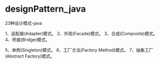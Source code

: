 designPattern_java
==================
23种设计模式-java

1、适配器(Adapter)模式。
2、外观(Facade)模式。
3、合成(Composite)模式。
4、桥接(Bridge)模式。

5、单例(Singleton)模式。
6、工厂方法(Factory Method)模式。
7、抽象工厂(Abstract Factory)模式。
